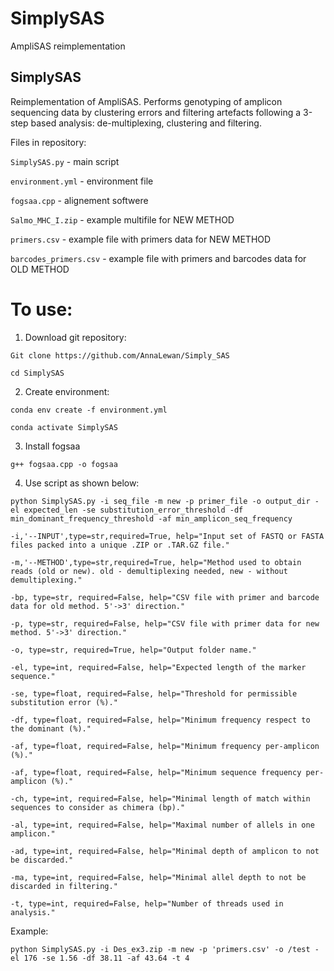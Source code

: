 # SimplySAS

AmpliSAS reimplementation

SimplySAS 
-----------------------------------------------------------------------------------------------------

Reimplementation of AmpliSAS. Performs genotyping of amplicon sequencing data by clustering errors and filtering artefacts following a 3-step based analysis: de-multiplexing, clustering and filtering.

Files in repository:

`SimplySAS.py` - main script

`environment.yml` - environment file

`fogsaa.cpp` - alignement softwere

`Salmo_MHC_I.zip` - example multifile for NEW METHOD

`primers.csv` - example file with primers data for NEW METHOD

`barcodes_primers.csv` - example file with primers and barcodes data for OLD METHOD


# To use:
1. Download git repository:

`Git clone https://github.com/AnnaLewan/Simply_SAS`

`cd SimplySAS`

2. Create environment:

`conda env create -f environment.yml`

`conda activate SimplySAS`

3. Install fogsaa

`g++ fogsaa.cpp -o fogsaa`

4. Use script as shown below:


`python SimplySAS.py -i seq_file -m new -p primer_file -o output_dir -el expected_len -se substitution_error_threshold -df min_dominant_frequency_threshold -af min_amplicon_seq_frequency`

`-i,'--INPUT',type=str,required=True, help="Input set of FASTQ or FASTA files packed into a unique .ZIP or .TAR.GZ file."`

`-m,'--METHOD',type=str,required=True, help="Method used to obtain reads (old or new). old - demultiplexing needed, new - without demultiplexing."`

`-bp, type=str, required=False, help="CSV file with primer and barcode data for old method. 5'->3' direction."`

`-p, type=str, required=False, help="CSV file with primer data for new method. 5'->3' direction."`

`-o, type=str, required=True, help="Output folder name."`

`-el, type=int, required=False, help="Expected length of the marker sequence."`

`-se, type=float, required=False, help="Threshold for permissible substitution error (%)."`

`-df, type=float, required=False, help="Minimum frequency respect to the dominant (%)."`

`-af, type=float, required=False, help="Minimum frequency per-amplicon (%)."`

`-af, type=float, required=False, help="Minimum sequence frequency per-amplicon (%)."`

`-ch, type=int, required=False, help="Minimal length of match within sequences to consider as chimera (bp)."`

`-al, type=int, required=False, help="Maximal number of allels in one amplicon."`

`-ad, type=int, required=False, help="Minimal depth of amplicon to not be discarded."`

`-ma, type=int, required=False, help="Minimal allel depth to not be discarded in filtering."`

`-t, type=int, required=False, help="Number of threads used in analysis."`


Example:

`python SimplySAS.py -i Des_ex3.zip -m new -p 'primers.csv' -o /test -el 176 -se 1.56 -df 38.11 -af 43.64 -t 4`











